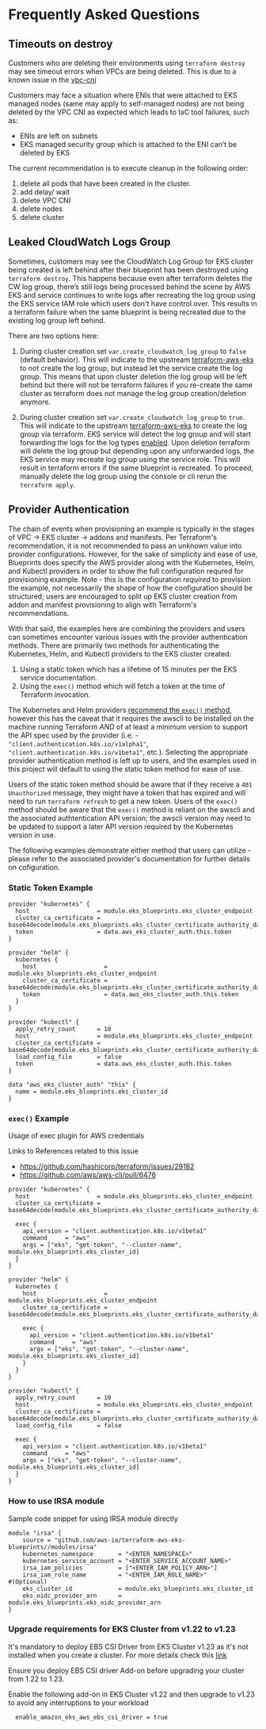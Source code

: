 # Frequently Asked Questions

## Timeouts on destroy

Customers who are deleting their environments using `terraform destroy` may see timeout errors when VPCs are being deleted. This is due to a known issue in the [vpc-cni](https://github.com/aws/amazon-vpc-cni-k8s/issues/1223#issue-704536542)

Customers may face a situation where ENIs that were attached to EKS managed nodes (same may apply to self-managed nodes) are not being deleted by the VPC CNI as expected which leads to IaC tool failures, such as:

* ENIs are left on subnets
* EKS managed security group which is attached to the ENI can’t be deleted by EKS

The current recommendation is to execute cleanup in the following order:

1. delete all pods that have been created in the cluster.
2. add delay/ wait
3. delete VPC CNI
4. delete nodes
5. delete cluster

## Leaked CloudWatch Logs Group

Sometimes, customers may see the CloudWatch Log Group for EKS cluster being created is left behind after their blueprint has been destroyed using `terraform destroy`. This happens because even after terraform deletes the CW log group, there’s still logs being processed behind the scene by AWS EKS and service continues to write logs after recreating the log group using the EKS service IAM role which users don't have control over. This results in a terraform failure when the same blueprint is being recreated due to the existing log group left behind.

There are two options here:

1. During cluster creation set `var.create_cloudwatch_log_group` to `false` (default behavior). This will indicate to the upstream [terraform-aws-eks](https://github.com/terraform-aws-modules/terraform-aws-eks/blob/6d7245621f97bb8e38642a9e40ddce3a32ff9efb/main.tf#L70) to not create the log group, but instead let the service create the log group. This means that upon cluster deletion the log group will be left behind but there will not be terraform failures if you re-create the same cluster as terraform does not manage the log group creation/deletion anymore.

2. During cluster creation set `var.create_cloudwatch_log_group` to `true`. This will indicate to the upstream [terraform-aws-eks](https://github.com/terraform-aws-modules/terraform-aws-eks/blob/6d7245621f97bb8e38642a9e40ddce3a32ff9efb/main.tf#L70) to create the log group via terraform. EKS service will detect the log group and will start forwarding the logs for the log types [enabled](https://github.com/terraform-aws-modules/terraform-aws-eks/blob/6d7245621f97bb8e38642a9e40ddce3a32ff9efb/variables.tf#L35). Upon deletion terraform will delete the log group but depending upon any unforwarded logs, the EKS service may recreate log group using the service role. This will result in terraform errors if the same blueprint is recreated. To proceed, manually delete the log group using the console or cli rerun the `terraform apply`.

## Provider Authentication

The chain of events when provisioning an example is typically in the stages of VPC -> EKS cluster -> addons and manifests. Per Terraform's recommendation, it is not recommended to pass an unknown value into provider configurations. However, for the sake of simplicity and ease of use, Blueprints does specify the AWS provider along with the Kubernetes, Helm, and Kubectl providers in order to show the full configuration requred for provisioning example. Note - this is the configuration *required* to provision the example, not necessarily the shape of how the configuration should be structured; users are encouraged to split up EKS cluster creation from addon and manifest provisioning to align with Terraform's recommendations.

With that said, the examples here are combining the providers and users can sometimes encounter various issues with the provider authentication methods. There are primarily two methods for authenticating the Kubernetes, Helm, and Kubectl providers to the EKS cluster created:

1. Using a static token which has a lifetime of 15 minutes per the EKS service documentation.
2. Using the `exec()` method which will fetch a token at the time of Terraform invocation.

The Kubernetes and Helm providers [recommend the `exec()` method](https://registry.terraform.io/providers/hashicorp/kubernetes/latest/docs#exec-plugins), however this has the caveat that it requires the awscli to be installed on the machine running Terraform *AND* of at least a minimum version to support the API spec used by the provider (i.e. - `"client.authentication.k8s.io/v1alpha1"`, `"client.authentication.k8s.io/v1beta1"`, etc.). Selecting the appropriate provider authentication method is left up to users, and the examples used in this project will default to using the static token method for ease of use.

Users of the static token method should be aware that if they receive a `401 Unauthorized` message, they might have a token that has expired and will need to run `terraform refresh` to get a new token.
Users of the `exec()` method should be aware that the `exec()` method is reliant on the awscli and the associated authtentication API version; the awscli version may need to be updated to support a later API version required by the Kubernetes version in use.

The following examples demonstrate either method that users can utilize - please refer to the associated provider's documentation for further details on cofiguration.

### Static Token Example

```hcl
provider "kubernetes" {
  host                   = module.eks_blueprints.eks_cluster_endpoint
  cluster_ca_certificate = base64decode(module.eks_blueprints.eks_cluster_certificate_authority_data)
  token                  = data.aws_eks_cluster_auth.this.token
}

provider "helm" {
  kubernetes {
    host                   = module.eks_blueprints.eks_cluster_endpoint
    cluster_ca_certificate = base64decode(module.eks_blueprints.eks_cluster_certificate_authority_data)
    token                  = data.aws_eks_cluster_auth.this.token
  }
}

provider "kubectl" {
  apply_retry_count      = 10
  host                   = module.eks_blueprints.eks_cluster_endpoint
  cluster_ca_certificate = base64decode(module.eks_blueprints.eks_cluster_certificate_authority_data)
  load_config_file       = false
  token                  = data.aws_eks_cluster_auth.this.token
}

data "aws_eks_cluster_auth" "this" {
  name = module.eks_blueprints.eks_cluster_id
}
```

### `exec()` Example

Usage of exec plugin for AWS credentials

Links to References related to this issue

- https://github.com/hashicorp/terraform/issues/29182
- https://github.com/aws/aws-cli/pull/6476

```hcl
provider "kubernetes" {
  host                   = module.eks_blueprints.eks_cluster_endpoint
  cluster_ca_certificate = base64decode(module.eks_blueprints.eks_cluster_certificate_authority_data)

  exec {
    api_version = "client.authentication.k8s.io/v1beta1"
    command     = "aws"
    args = ["eks", "get-token", "--cluster-name", module.eks_blueprints.eks_cluster_id]
  }
}

provider "helm" {
  kubernetes {
    host                   = module.eks_blueprints.eks_cluster_endpoint
    cluster_ca_certificate = base64decode(module.eks_blueprints.eks_cluster_certificate_authority_data)

    exec {
      api_version = "client.authentication.k8s.io/v1beta1"
      command     = "aws"
      args = ["eks", "get-token", "--cluster-name", module.eks_blueprints.eks_cluster_id]
    }
  }
}

provider "kubectl" {
  apply_retry_count      = 10
  host                   = module.eks_blueprints.eks_cluster_endpoint
  cluster_ca_certificate = base64decode(module.eks_blueprints.eks_cluster_certificate_authority_data)
  load_config_file       = false

  exec {
    api_version = "client.authentication.k8s.io/v1beta1"
    command     = "aws"
    args = ["eks", "get-token", "--cluster-name", module.eks_blueprints.eks_cluster_id]
  }
}
```

### How to use IRSA module

Sample code snippet for using IRSA module directly

```hcl
module "irsa" {
    source = "github.com/aws-ia/terraform-aws-eks-blueprints//modules/irsa"
    kubernetes_namespace       = "<ENTER_NAMESPACE>"
    kubernetes_service_account = "<ENTER_SERVICE_ACCOUNT_NAME>"
    irsa_iam_policies          = ["<ENTER_IAM_POLICY_ARN>"]
    irsa_iam_role_name         = "<ENTER_IAM_ROLE_NAME>"                          #(Optional)
    eks_cluster_id             = module.eks_blueprints.eks_cluster_id
    eks_oidc_provider_arn      = module.eks_blueprints.eks_oidc_provider_arn
}
```

### Upgrade requirements for EKS Cluster from v1.22 to v1.23

It's mandatory to deploy EBS CSI Driver from EKS Cluster v1.23 as it's not installed when you create a cluster.
For more details check this [link](https://docs.aws.amazon.com/eks/latest/userguide/ebs-csi.html)

Ensure you deploy EBS CSI driver Add-on before upgrading your cluster from 1.22 to 1.23.

Enable the following add-on in EKS Cluster v1.22 and then upgrade to v1.23 to avoid any interruptions to your workload

```hcl
  enable_amazon_eks_aws_ebs_csi_driver = true
```
